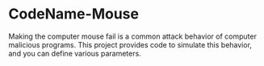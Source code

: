 # CodeName-Mouse
Making the computer mouse fail is a common attack behavior of computer malicious programs. This project provides code to simulate this behavior, and you can define various parameters.
